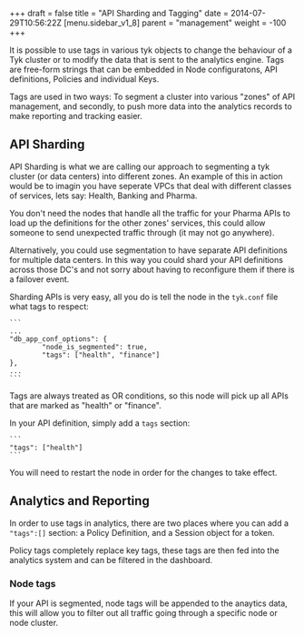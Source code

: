 +++
draft = false
title = "API Sharding and Tagging"
date = 2014-07-29T10:56:22Z
[menu.sidebar_v1_8]
    parent = "management"
    weight = -100
+++

It is possible to use tags in various tyk objects to change the behaviour of a Tyk cluster or to modify the data that is sent to the analytics engine. Tags are free-form strings that can be embedded in Node configuratons, API definitions, Policies and individual Keys.

Tags are used in two ways: To segment a cluster into various "zones" of API management, and secondly, to push more data into the analytics records to make reporting and tracking easier.

## API Sharding

API Sharding is what we are calling our approach to segmenting a tyk cluster (or data centers) into different zones. An example of this in action would be to imagin you have seperate VPCs that deal with different classes of services, lets say: Health, Banking and Pharma.

You don't need the nodes that handle all the traffic for your Pharma APIs to load up the definitions for the other zones' services, this could allow someone to send unexpected traffic through (it may not go anywhere).

Alternatively, you could use segmentation to have separate API definitions for multiple data centers. In this way you could shard your API definitions across those DC's and not sorry about having to reconfigure them if there is a failover event.

Sharding APIs is very easy, all you do is tell the node in the `tyk.conf` file what tags to respect:

	```
	...
	"db_app_conf_options": {
	        "node_is_segmented": true,
	        "tags": ["health", "finance"]
	},
	...
	```

Tags are always treated as OR conditions, so this node will pick up all APIs that are marked as "health" or "finance".

In your API definition, simply add a `tags` section:

	```
	"tags": ["health"]
	```
	
You will need to restart the node in order for the changes to take effect.

## Analytics and Reporting

In order to use tags in analytics, there are two places where you can add a `"tags":[]` section: a Policy Definition, and a Session object for a token.

Policy tags completely replace key tags, these tags are then fed into the analytics system and can be filtered in the dashboard.

### Node tags

If your API is segmented, node tags will be appended to the anaytics data, this will allow you to filter out all traffic going through a specific node or node cluster.